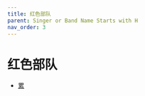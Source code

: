```yaml
---
title: 红色部队
parent: Singer or Band Name Starts with H
nav_order: 3
---
```


# 红色部队

- [累](/lyrics/Hong_Se_Bu_Dui/lei)